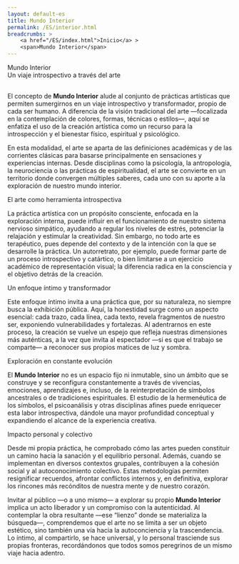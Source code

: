 ```yaml
---
layout: default-es
title: Mundo Interior
permalink: /ES/interior.html
breadcrumbs: >
    <a href="/ES/index.html">Inicio</a> >
    <span>Mundo Interior</span>
---
```

<!-- Título principal -->
<div class="titulo">Mundo Interior</div>
<div class="subtitulo">Un viaje introspectivo a través del arte</div>

<!-- Párrafo 1 -->
<p class="parrafo" style="margin-top:6%;">
  El concepto de <strong>Mundo Interior</strong> alude al conjunto de prácticas artísticas que permiten sumergirnos en un viaje introspectivo y transformador, propio de cada ser humano. A diferencia de la visión tradicional del arte —focalizada en la contemplación de colores, formas, técnicas o estilos—, aquí se enfatiza el uso de la creación artística como un recurso para la introspección y el bienestar físico, espiritual y psicológico.
</p>

<!-- Párrafo 2 -->
<p class="parrafo">
  En esta modalidad, el arte se aparta de las definiciones académicas y de las corrientes clásicas para basarse principalmente en sensaciones y experiencias internas. Desde disciplinas como la psicología, la antropología, la neurociencia o las prácticas de espiritualidad, el arte se convierte en un territorio donde convergen múltiples saberes, cada uno con su aporte a la exploración de nuestro mundo interior.
</p>

<!-- Subtítulo -->
<div class="subtitulo">El arte como herramienta introspectiva</div>

<!-- Párrafo 3 -->
<p class="parrafo">
  La práctica artística con un propósito consciente, enfocada en la exploración interna, puede influir en el funcionamiento de nuestro sistema nervioso simpático, ayudando a regular los niveles de estrés, potenciar la relajación y estimular la creatividad. Sin embargo, no todo arte es terapéutico, pues depende del contexto y de la intención con la que se desarrolle la práctica. Un autorretrato, por ejemplo, puede formar parte de un proceso introspectivo y catártico, o bien limitarse a un ejercicio académico de representación visual; la diferencia radica en la consciencia y el objetivo detrás de la creación.
</p>

<!-- Subtítulo -->
<div class="subtitulo">Un enfoque íntimo y transformador</div>

<!-- Párrafo 4 -->
<p class="parrafo">
  Este enfoque íntimo invita a una práctica que, por su naturaleza, no siempre busca la exhibición pública. Aquí, la honestidad surge como un aspecto esencial: cada trazo, cada línea, cada texto, revela fragmentos de nuestro ser, exponiendo vulnerabilidades y fortalezas. Al adentrarnos en este proceso, la creación se vuelve un espejo que refleja nuestras dimensiones más auténticas, a la vez que invita al espectador —si es que el trabajo se comparte— a reconocer sus propios matices de luz y sombra.
</p>

<!-- Subtítulo -->
<div class="subtitulo">Exploración en constante evolución</div>

<!-- Párrafo 5 -->
<p class="parrafo">
  El <strong>Mundo Interior</strong> no es un espacio fijo ni inmutable, sino un ámbito que se construye y se reconfigura constantemente a través de vivencias, emociones, aprendizajes e, incluso, de la reinterpretación de símbolos ancestrales o de tradiciones espirituales. El estudio de la hermenéutica de los símbolos, el psicoanálisis y otras disciplinas afines puede enriquecer esta labor introspectiva, dándole una mayor profundidad conceptual y expandiendo el alcance de la experiencia creativa.
</p>

<!-- Subtítulo -->
<div class="subtitulo">Impacto personal y colectivo</div>

<!-- Párrafo 6 -->
<p class="parrafo">
  Desde mi propia práctica, he comprobado cómo las artes pueden constituir un camino hacia la sanación y el equilibrio personal. Además, cuando se implementan en diversos contextos grupales, contribuyen a la cohesión social y al autoconocimiento colectivo. Estas metodologías permiten resignificar recuerdos, afrontar conflictos internos y, en definitiva, explorar los rincones más recónditos de nuestra mente y de nuestro corazón.
</p>

<!-- Párrafo final -->
<p class="parrafo">
  Invitar al público —o a uno mismo— a explorar su propio <strong>Mundo Interior</strong> implica un acto liberador y un compromiso con la autenticidad. Al contemplar la obra resultante —ese “lienzo” donde se materializa la búsqueda—, comprendemos que el arte no se limita a ser un objeto estético, sino también una vía hacia la autoconciencia y la trascendencia. Lo íntimo, al compartirlo, se hace universal, y lo personal trasciende sus propias fronteras, recordándonos que todos somos peregrinos de un mismo viaje hacia adentro.
</p>

